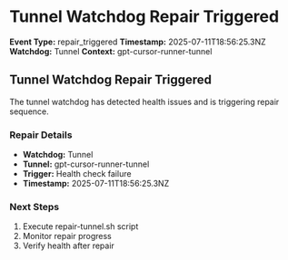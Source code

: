 # Tunnel Watchdog Repair Triggered

**Event Type:** repair_triggered
**Timestamp:** 2025-07-11T18:56:25.3NZ
**Watchdog:** Tunnel
**Context:** gpt-cursor-runner-tunnel


## Tunnel Watchdog Repair Triggered

The tunnel watchdog has detected health issues and is triggering repair sequence.

### Repair Details
- **Watchdog:** Tunnel
- **Tunnel:** gpt-cursor-runner-tunnel
- **Trigger:** Health check failure
- **Timestamp:** 2025-07-11T18:56:25.3NZ

### Next Steps
1. Execute repair-tunnel.sh script
2. Monitor repair progress
3. Verify health after repair


